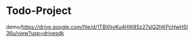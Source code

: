 # Todo-Project
demo/https://drive.google.com/file/d/1TBXhyKu4HlK85z27slQ2hKPcHwH5I36u/view?usp=drivesdk
